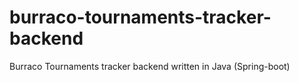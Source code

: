 # burraco-tournaments-tracker-backend
Burraco Tournaments tracker backend written in Java (Spring-boot)
